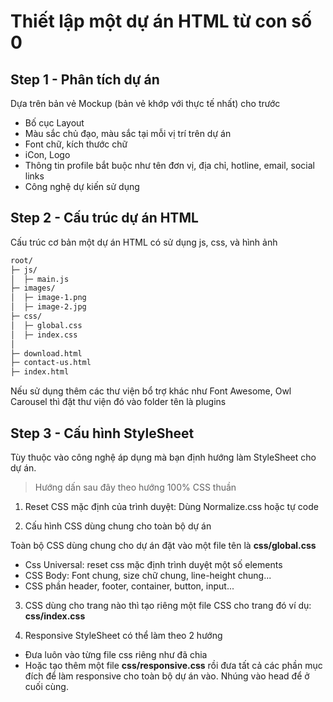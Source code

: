 # Thiết lập một dự án HTML từ con số 0

## Step 1 - Phân tích dự án

Dựa trên bản vẻ Mockup (bản vẻ khớp với thực tế nhất) cho trước

- Bố cục Layout
- Màu sắc chủ đạo, màu sắc tại mỗi vị trí trên dự án
- Font chữ, kích thước chữ
- iCon, Logo
- Thông tin profile bắt buộc như tên đơn vị, địa chỉ, hotline, email, social links
- Công nghệ dự kiến sử dụng

## Step 2 - Cấu trúc dự án HTML

Cấu trúc cơ bản một dự án HTML có sử dụng js, css, và hình ảnh

```html
root/
├─ js/
│  ├─ main.js
├─ images/
│  ├─ image-1.png
│  ├─ image-2.jpg
├─ css/
│  ├─ global.css
│  ├─ index.css
│
├─ download.html
├─ contact-us.html
├─ index.html

```
Nếu sử dụng thêm các thư viện bổ trợ khác như Font Awesome, Owl Carousel thì đặt thư viện đó vào folder tên là plugins


## Step 3 - Cấu hình StyleSheet

Tùy thuộc vào công nghệ áp dụng mà bạn định hướng làm StyleSheet cho dự án.

> Hướng dấn sau đây theo hướng 100% CSS thuần

1. Reset CSS mặc định của trình duyệt: Dùng Normalize.css hoặc tự code

2. Cấu hình CSS dùng chung cho toàn bộ dự án

Toàn bộ CSS dùng chung cho dự án đặt vào một file tên là **css/global.css**

- Css Universal: reset css mặc định trình duyệt một số elements
- CSS Body: Font chung, size chữ chung, line-height chung...
- CSS phần header, footer, container, button, input...


3. CSS dùng cho trang nào thì tạo riêng một file CSS cho trang đó ví dụ: **css/index.css**

4. Responsive StyleSheet có thể làm theo 2 hướng

- Đưa luôn vào từng file css riêng như đã chia
- Hoặc tạo thêm một file **css/responsive.css** rồi đưa tất cả các phần mục đích để làm responsive cho toàn bộ dự án vào. Nhúng vào head để ở cuối cùng.